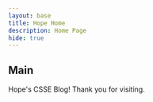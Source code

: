 ```yaml
---
layout: base
title: Hope Home 
description: Home Page
hide: true
---
```


## Main 

Hope's CSSE Blog! Thank you for visiting.
